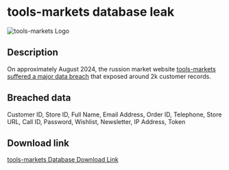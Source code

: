 # tools-markets database leak

![tools-markets Logo](https://tools-markets.ru/image/data/logo.png)

## Description

On approximately August 2024, the russion market website <a href="https://darkwebinformer.com/anonmoose-allegedly-leaked-toolsmarkets-database/" target="_blank" rel="noopener">tools-markets suffered a major data breach</a> that exposed around 2k customer records.

## Breached data

Customer ID, Store ID, Full Name, Email Address, Order ID, Telephone, Store URL, Call ID, Password, Wishlist, Newsletter, IP Address, Token

## Download link

[tools-markets Database Download Link](https://files.vc/d/dl?hash=2fa9760c6f3de6a3ee95a060d70f6f64)